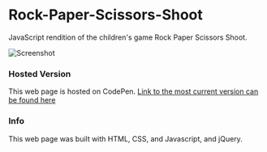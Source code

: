 # Rock-Paper-Scissors-Shoot
JavaScript rendition of the children's game Rock Paper Scissors Shoot. 

![Screenshot](https://raw.githubusercontent.com/oh-angelina/Rock-Paper-Scissors-Shoot/master//images/Screenshot.png)

### Hosted Version
This web page is hosted on CodePen. [Link to the most current version can be found here](https://codepen.io/oh-angelina/full/ZEEjLOr)

### Info
This web page was built with HTML, CSS, and Javascript, and jQuery.
